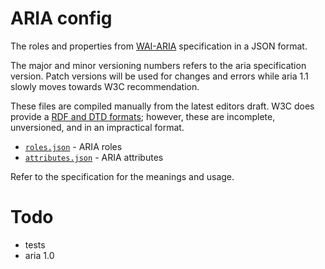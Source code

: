 # ARIA config

The roles and properties from [WAI-ARIA](https://www.w3.org/TR/wai-aria-1.1/) specification in a JSON format.

The major and minor versioning numbers refers to the aria specification version.
Patch versions will be used for changes and errors while aria 1.1 slowly moves towards W3C recommendation.

These files are compiled manually from the latest editors draft.
W3C does provide a [RDF and DTD formats](https://www.w3.org/TR/wai-aria-1.1/#a_schemata); however,
these are incomplete, unversioned, and in an impractical format.

* [`roles.json`](roles.json) - ARIA roles
* [`attributes.json`](attributes.json) - ARIA attributes

Refer to the specification for the meanings and usage.

# Todo

* tests
* aria 1.0
